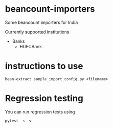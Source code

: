 # beancount-importers
Some beancount importers for India

Currently supported institutions
- Banks
    - HDFCBank

# instructions to use
```
bean-extract sample_import_config.py <filename>
```

# Regression testing
You can run regression tests using

```python
pytest -s -v
```